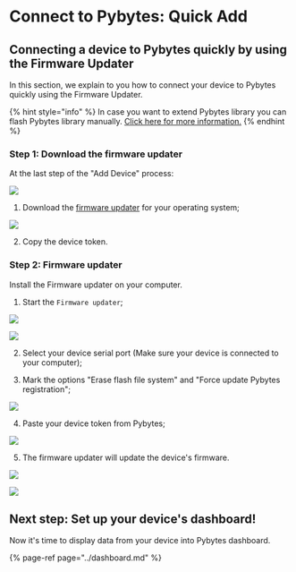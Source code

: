 # Connect to Pybytes: Quick Add

## Connecting a device to Pybytes quickly by using the Firmware Updater

In this section, we explain to you how to connect your device to Pybytes quickly using the Firmware Updater.

{% hint style="info" %}
In case you want to extend Pybytes library you can flash Pybytes library manually. [Click here for more information.](flash.md)
{% endhint %}

### Step 1: Download the firmware updater

At the last step of the "Add Device" process:

![](../../gitbook/assets/7-1.png)

1. Download the [firmware updater](https://pycom.io/downloads/) for your operating system;

![](../../gitbook/assets/8-1.png)

2. Copy the device token.

### Step 2: Firmware updater

Install the Firmware updater on your computer.

1. Start the `Firmware updater`;

![](../../gitbook/assets/1-1.png)

![](../../gitbook/assets/2%20%281%29.png)

2. Select your device serial port \(Make sure your device is connected to your computer);

3. Mark the options "Erase flash file system" and "Force update Pybytes registration";

![](../../gitbook/assets/3.png)

4. Paste your device token from Pybytes;

![](../../gitbook/assets/5-1.gif)

5. The firmware updater will update the device's firmware.

![](../../gitbook/assets/6%20%281%29.png)

![](../../gitbook/assets/7%20%282%29.png)

## Next step: Set up your device's dashboard!

Now it's time to display data from your device into Pybytes dashboard.

{% page-ref page="../dashboard.md" %}


